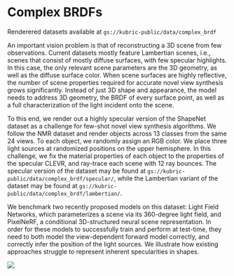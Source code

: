 # Complex BRDFs

Renderered datasets available at `gs://kubric-public/data/complex_brdf`

An important vision problem is that of reconstructing a 3D scene from few observations. Current datasets mostly feature Lambertian scenes, i.e., scenes that consist of mostly diffuse surfaces, with few specular highlights. In this case, the only relevant scene parameters are the 3D geometry, as well as the diffuse surface color.  When scene surfaces are highly reflective, the number of scene properties required for accurate novel view synthesis grows significantly. Instead of just 3D shape and appearance, the model needs to address 3D geometry, the BRDF of every surface point, as well as a full characterization of the light incident onto the scene. 

To this end, we render out a highly specular version of the ShapeNet dataset as a challenge for few-shot novel view synthesis algorithms.
We follow the NMR dataset and render objects across 13 classes from the  same 24 views.
To each object, we randomly assign an RGB color. We place three light sources at randomized positions on the upper hemisphere.
In this challenge, we fix the material properties of each object to the properties of the specular CLEVR, and ray-trace each scene with 12 ray bounces. The specular version of the dataset may be found at `gs://kubric-public/data/complex_brdf/specular/`, while the Lambertian variant of the dataset may be found at `gs://kubric-public/data/complex_brdf/lambertian/`.

We benchmark two recently proposed models on this dataset: Light Field Networks, which parameterizes a scene via its 360-degree light field, and PixelNeRF, a conditional 3D-structured neural scene representation. In order for these models to successfully train and perform at test-time, they need to both model the view-dependent forward model correctly, and correctly infer the position of the light sources. We illustrate how existing approaches struggle to represent inherent specularities in shapes.

![](teaser.jpg)

